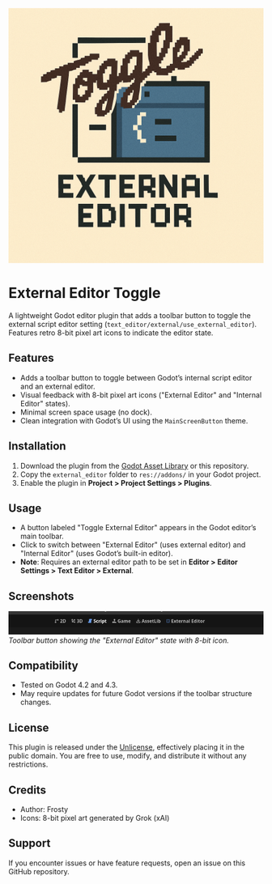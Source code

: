 ![Toolbar Button](icon.png)

# External Editor Toggle

A lightweight Godot editor plugin that adds a toolbar button to toggle the external script editor setting (`text_editor/external/use_external_editor`). Features retro 8-bit pixel art icons to indicate the editor state.

## Features
- Adds a toolbar button to toggle between Godot’s internal script editor and an external editor.
- Visual feedback with 8-bit pixel art icons ("External Editor" and "Internal Editor" states).
- Minimal screen space usage (no dock).
- Clean integration with Godot’s UI using the `MainScreenButton` theme.

## Installation
1. Download the plugin from the [Godot Asset Library](https://godotengine.org/asset-library/asset) or this repository.
2. Copy the `external_editor` folder to `res://addons/` in your Godot project.
3. Enable the plugin in **Project > Project Settings > Plugins**.

## Usage
- A button labeled "Toggle External Editor" appears in the Godot editor’s main toolbar.
- Click to switch between "External Editor" (uses external editor) and "Internal Editor" (uses Godot’s built-in editor).
- **Note**: Requires an external editor path to be set in **Editor > Editor Settings > Text Editor > External**.

## Screenshots
![Toolbar Button](toolbar-button.png)
*Toolbar button showing the "External Editor" state with 8-bit icon.*

## Compatibility
- Tested on Godot 4.2 and 4.3.
- May require updates for future Godot versions if the toolbar structure changes.

## License
This plugin is released under the [Unlicense](https://unlicense.org/), effectively placing it in the public domain. You are free to use, modify, and distribute it without any restrictions.

## Credits
- Author: Frosty
- Icons: 8-bit pixel art generated by Grok (xAI)

## Support
If you encounter issues or have feature requests, open an issue on this GitHub repository.
